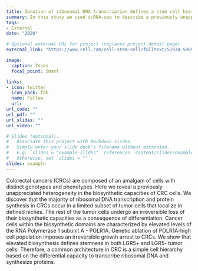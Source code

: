 ```yaml
---
title: Zonation of ribosomal DNA transcription defines a stem cell hierarchy in colorectal cancer.
summary: In this study we used scRNA-seq to describe a previously unappreciated heterogeneity in colorectal cancer cells (In press on Cell Stem Cell). 
tags:
- External
date: "2020"

# Optional external URL for project (replaces project detail page).
external_link: "https://www.cell.com/cell-stem-cell/fulltext/S1934-5909(20)30151-X?rss=yes"

image:
  caption: Tsnes
  focal_point: Smart

links:
- icon: twitter
  icon_pack: fab
  name: Follow
  url: 
url_code: ""
url_pdf: ""
url_slides: ""
url_video: ""

# Slides (optional).
#   Associate this project with Markdown slides.
#   Simply enter your slide deck's filename without extension.
#   E.g. `slides = "example-slides"` references `content/slides/example-slides.md`.
#   Otherwise, set `slides = ""`.
slides: example
---
```


Colorectal cancers (CRCs) are composed of an amalgam of cells with distinct genotypes and phenotypes. Here we reveal a previously unappreciated heterogeneity in the biosynthetic capacities of CRC cells. We discover that the majority of ribosomal DNA transcription and protein synthesis in CRCs occur in a limited subset of tumor cells that localize in defined niches. The rest of the tumor cells undergo an irreversible loss of their biosynthetic capacities as a consequence of differentiation. Cancer cells within the biosynthetic domains are characterized by elevated levels of the RNA Polymerase 1 subunit A - POLR1A. Genetic ablation of POLR1A-high cell population imposes an irreversible growth arrest to CRCs. We show that elevated biosynthesis defines stemness in both LGR5+ and LGR5- tumor cells. Therefore, a common architecture in CRC is a simple cell hierarchy based on the differential capacity to transcribe ribosomal DNA and synthesize proteins.
